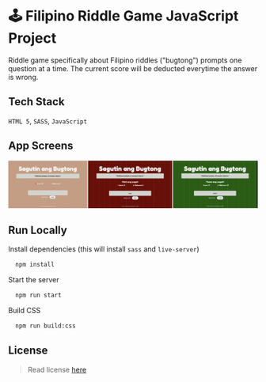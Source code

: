 
# 🕹 Filipino Riddle Game JavaScript Project

Riddle game specifically about Filipino riddles ("bugtong") prompts one question at a time. The current score will be deducted everytime the answer is wrong.

## Tech Stack
`HTML 5`,  `SASS`, `JavaScript`
## App Screens

![App Screen](./appscreens.png) 
## Run Locally

Install dependencies (this will install `sass` and `live-server`)

```bash
  npm install
```

Start the server

```bash
  npm run start
```

Build CSS

```bash
  npm run build:css
```

## License

> Read license [here](LICENSE.txt)

